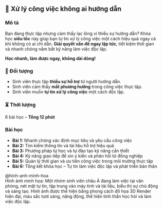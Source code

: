 ## 📌 Xử lý công việc không ai hướng dẫn  

### Mô tả  
Bạn đang thực tập nhưng cảm thấy lạc lõng vì thiếu sự hướng dẫn? Khóa học **siêu tốc** này giúp bạn tự tin xử lý công việc một cách hiệu quả ngay cả khi không có ai chỉ dẫn. **Giải quyết vấn đề ngay lập tức**, tiết kiệm thời gian và nhanh chóng nắm bắt kỹ năng làm việc độc lập.  

**Học nhanh, làm được ngay, không dài dòng!**

### 🎯 Đối tượng  
- Sinh viên thực tập **thiếu sự hỗ trợ** từ người hướng dẫn.  
- Sinh viên cảm thấy **mất phương hướng** trong công việc thực tập.  
- Sinh viên muốn **tự tin xử lý công việc** một cách độc lập.  

### ⏳ Thời lượng  
6 bài học – **Tổng 12 phút**  

### Bài học  
- **Bài 1:** Nhanh chóng xác định mục tiêu và yêu cầu công việc  
- **Bài 2:** Tìm kiếm thông tin và tài liệu hỗ trợ hiệu quả  
- **Bài 3:** Phương pháp tự học và tự đào tạo kỹ năng cần thiết  
- **Bài 4:** Kỹ năng giao tiếp để xin ý kiến và phản hồi từ đồng nghiệp  
- **Bài 5:** Quản lý thời gian và ưu tiên công việc trong môi trường thực tập  
- **Bài 6:** Tổng kết khóa học – Tự tin làm việc độc lập và phát triển bản thân  

@hinh-anh-minh-hoa  
Hình ảnh minh họa: Một nhóm sinh viên châu Á đang làm việc tại văn phòng, nét mặt tự tin, tập trung vào máy tính và tài liệu, biểu thị sự chủ động và sáng tạo. Hình ảnh được thể hiện bằng phong cách đồ họa 3D Render hiện đại, màu sắc tươi sáng, năng động, thể hiện tinh thần học hỏi và làm việc độc lập.